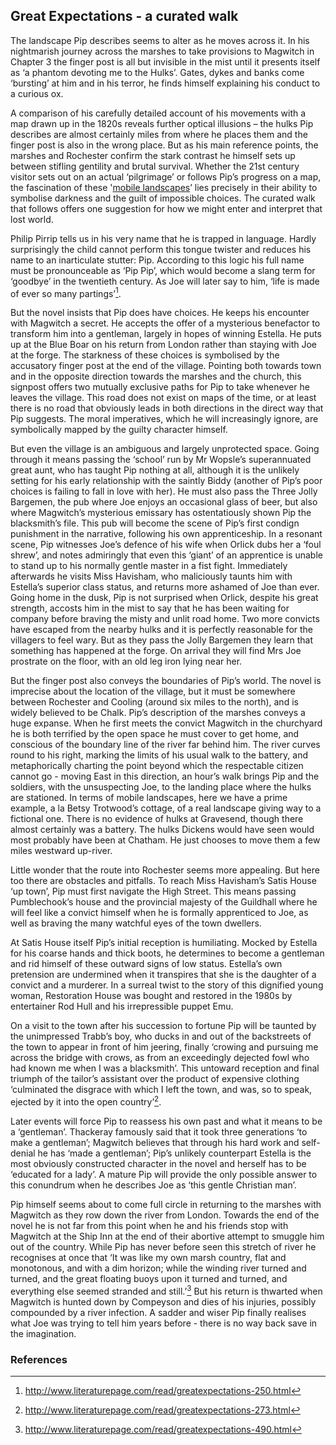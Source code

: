 <param ve-config 
       title="Great Expectations - a curated walk" 
       banner="images/Grammar_School_Gate_Rochester.jpg"
       author="Ken Moffat and Carolyn W. de la L. Oulton"
       layout="vtl">

<!-- Global entities -->
<param title="Charles Dickens" eid="Q5686">
<param title="Chalk" eid="Q5068781" aliases="the village|the town">
<param title="Chatham" eid="Q729006">
<param title="Cooling Marshes" geojson="https://kent-map.github.io/dickens/geojson/marshes.json" fill-opacity="0.4" article="Cooling_marshes" aliases="the marshes">
<param title="Cooling" eid="Q2649453">
<param title="Compeyson" eid="Q5156367" article="Compeyson">
<param title="Dover Road" geojson="david-copperfield-dover-road">
<param title="Estella" eid="Q5400904" article="Estella">
<param title="Folkestone" eid="Q375314">
<param title="Gravesend" eid="Q676689">
<param title="Joe Gargery" article="Joe" aliases="Joe">
<param title="Guildhall" eid="Q15272878" aliases="Guildhall">
<param title="Kent" eid="Q23298">
<param title="London" eid="Q84" scope="local">
<param title="Abel Magwitch" eid="Q4666596" aliases="Magwitch" article="Magwitch">
<param title="Miss Havisham" eid="Q3316519" article="Miss_Havisham">
<param title="Philip Pirrip" eid="Q7197170" article="Pip">
<param title="Rochester" eid="Q507517">
<param title="Rod Hull" eid="Q7356235">
<param title="Satis House" eid="Q26377461">

<!-- Kent with map centered at Rochester -->
<param data-map center="51.254291, 0.876473" zoom="10">

<!-- Historical map layers -->
<param ve-map-layer active mapwarper mapwarper-id="38872" title="Kent 1820">
<param ve-map-layer mapwarper mapwarper-id="44832" title="Kent Topo Survey 1860">
<param ve-map-layer mapwarper mapwarper-id="37387" title="Kent 1808">
<param ve-map-layer mapwarper mapwarper-id="45555" title="Kent 1904">

## Great Expectations - a curated walk

The landscape Pip describes seems to alter as he moves across it. In his nightmarish journey across the marshes to take provisions to Magwitch in Chapter 3 the finger post is all but invisible in the mist until it presents itself as ‘a phantom devoting me to the Hulks’. Gates, dykes and banks come ‘bursting’ at him and in his terror, he finds himself explaining his conduct to a curious ox.
<param ve-image primary url="images/Cooling_Marshes.jpg" title="The marshes" fit="contain">
<param data-map center="51.4, 0.50" zoom="11">
<param ve-video id="wizsPOYyE9o" title="Great Expectations by Charles Dickens Dickens's Kent">

A comparison of his carefully detailed account of his movements with a map drawn up in the 1820s reveals further optical illusions – the hulks Pip describes are almost certainly miles from where he places them and the finger post is also in the wrong place. But as his main reference points, the marshes and Rochester confirm the stark contrast he himself sets up between stifling gentility and brutal survival. Whether the 21st century visitor sets out on an actual ‘pilgrimage’ or follows Pip’s progress on a map, the fascination of these '[mobile landscapes](mobile-landscapes)’ lies precisely in their ability to symbolise darkness and the guilt of impossible choices. The curated walk that follows offers one suggestion for how we might enter and interpret that lost world.
<param data-map center="Q507517" zoom="12">
<param ve-map-layer mapwarper mapwarper-id="38872" title="Kent 1820" active>
<param ve-image url="images/Rochester_1828.jpg" title="West View of the City of Rochester" fit="contain">

Philip Pirrip tells us in his very name that he is trapped in language. Hardly surprisingly the child cannot perform this tongue twister and reduces his name to an inarticulate stutter: Pip.  According to this logic his full name must be pronounceable as ‘Pip Pip’, which would become a slang term for ‘goodbye’ in the twentieth century. As Joe will later say to him, ‘life is made of ever so many partings’[^ref1]. 
<param data-map center="Q507517" zoom="12">

But the novel insists that Pip does have choices. He keeps his encounter with Magwitch a secret. He accepts the offer of a mysterious benefactor to transform him into a gentleman, largely in hopes of winning Estella. He puts up at the Blue Boar on his return from London rather than staying with Joe at the forge. The starkness of these choices is symbolised by the accusatory finger post at the end of the village. Pointing both towards town and in the opposite direction towards the marshes and the church, this signpost offers two mutually exclusive paths for Pip to take whenever he leaves the village. This road does not exist on maps of the time, or at least there is no road that obviously leads in both directions in the direct way that Pip suggests. The moral imperatives, which he will increasingly ignore, are symbolically mapped by the guilty character himself. 
<param ve-map-layer geojson active title="Pips choice of routes" url="/geojson/chalk1.json" aliases="pip does have choices">
<param ve-image primary url="images/Pipatpost.jpg" title="Pip at the finger post" fit="cover">

But even the village is an ambiguous and largely unprotected space. Going through it means passing the ‘school’ run by Mr Wopsle’s superannuated great aunt, who has taught Pip nothing at all, although it is the unlikely setting for his early relationship with the saintly Biddy (another of Pip’s poor choices is failing to fall in love with her). He must also pass the Three Jolly Bargemen, the pub where Joe enjoys an occasional glass of beer, but also where Magwitch’s mysterious emissary has ostentatiously shown Pip the blacksmith’s file. This pub will become the scene of Pip’s first condign punishment in the narrative, following his own apprenticeship. In a resonant scene, Pip witnesses Joe’s defence of his wife when Orlick dubs her a ‘foul shrew’, and notes admiringly that even this ‘giant’ of an apprentice is unable to stand up to his normally gentle master in a fist fight. Immediately afterwards he visits Miss Havisham, who maliciously taunts him with Estella’s superior class status, and returns more ashamed of Joe than ever. Going home in the dusk, Pip is not surprised when Orlick, despite his great strength, accosts him in the mist to say that he has been waiting for company before braving the misty and unlit road home. Two more convicts have escaped from the nearby hulks and it is perfectly reasonable for the villagers to feel wary. But as they pass the Jolly Bargemen they learn that something has happened at the forge. On arrival they will find Mrs Joe prostrate on the floor, with an old leg iron lying near her.
<param ve-map center="Q507517" zoom="12">

But the finger post also conveys the boundaries of Pip’s world. The novel is imprecise about the location of the village, but it must be somewhere between Rochester and Cooling (around six miles to the north), and is widely believed to be Chalk. Pip’s description of the marshes
conveys a huge expanse. When he first meets the convict Magwitch in the churchyard he is both terrified by the open space he must cover to get home, and conscious of the boundary line of the river far behind him. The river curves round to his right, marking the limits of his usual walk to the battery, and metaphorically charting the point beyond which the respectable citizen cannot go - moving East in this direction, an hour’s walk brings Pip and the soldiers, with the unsuspecting Joe, to the landing place where the hulks are stationed.  In terms of mobile landscapes, here we have a prime example, a la Betsy Trotwood’s cottage, of a real landscape giving way to a fictional one. There is no evidence of hulks at Gravesend, though there almost certainly was a battery. The hulks Dickens would have seen would most probably have been at Chatham. He just chooses to move them a few miles westward up-river.
<param ve-map center="Q5132831" zoom="12">

Little wonder that the route into Rochester seems more appealing. But here too there are obstacles and pitfalls. To reach Miss Havisham’s Satis House ‘up town’, Pip must first navigate the High Street. This means passing Pumblechook’s house and the provincial majesty of the Guildhall where he will feel like a convict himself when he is formally apprenticed to Joe, as well as braving the many watchful eyes of the town dwellers.
<param ve-map center="Q26377461" zoom="14">

At Satis House itself Pip’s initial reception is humiliating. Mocked by Estella for his coarse hands and thick boots, he determines to become a gentleman and rid himself of these outward signs of low status. Estella’s own pretension are undermined when it transpires that she is the daughter of a convict and a murderer. In a surreal twist to the story of this dignified young woman, Restoration House
was bought and restored in the 1980s by entertainer Rod Hull and his irrepressible puppet Emu.
<param ve-map center="Q26377461" zoom="13">
<param ve-map-layer mapwarper active title="Kent 1820" mapwarper-id="38872">
<param ve-image primary url="images/RestorationHouse.JPG" fit="contain" title="Restoration House">

On a visit to the town after his succession to fortune Pip will be taunted by the unimpressed Trabb’s boy, who ducks in and out of the backstreets of the town to appear in front of him jeering, finally ‘crowing and pursuing me across the bridge with crows, as from an exceedingly dejected fowl who had known me when I was a blacksmith’. This untoward reception and final triumph of the tailor’s assistant over the product of expensive clothing ‘culminated the disgrace with which I left the town, and was, so to speak, ejected by it into the open country’[^ref2].  
<param ve-map center="Q5132831" zoom="12">

Later events will force Pip to reassess his own past and what it means to be a ‘gentleman’. Thackeray famously said that it took three generations ‘to make a gentleman’; Magwitch believes that through his hard work and self-denial he has ‘made a gentleman’; Pip’s unlikely counterpart Estella is the most obviously constructed character in the novel and herself has to be ‘educated for a lady’. A mature Pip will provide the only possible answer to this conundrum when he describes Joe as ‘this gentle Christian man’.

Pip himself seems about to come full circle in returning to the marshes with Magwitch as they row down the river from London. Towards the end of the novel he is not far from this point when he and his friends stop with Magwitch at the Ship Inn at the end of their abortive attempt to smuggle him out of the country. While Pip has never before seen this stretch of river he recognises at once that ‘It was like my own marsh country, flat and monotonous, and with a dim horizon; while the winding river turned and turned, and the great floating buoys upon it turned and turned, and everything else seemed stranded and still.’[^ref3] But his return is thwarted when Magwitch is hunted down by Compeyson and dies of his injuries, possibly compounded by a river infection. A sadder and wiser Pip finally realises what Joe was trying to tell him years before - there is no way back save in the imagination.
<param ve-map center="Q26377259" zoom="12">
<param ve-image url="images/Ship_and_Lobster.jpg" fit="contain">

### References

[^ref1]: http://www.literaturepage.com/read/greatexpectations-250.html
[^ref2]: http://www.literaturepage.com/read/greatexpectations-273.html
[^ref3]: http://www.literaturepage.com/read/greatexpectations-490.html
